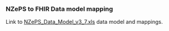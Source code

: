 ### NZePS to FHIR Data model mapping

Link to [NZePS_Data_Model_v3_7.xls](https://github.com/HL7NZ/mdr/raw/master/NZePS_Data_Model_v3_7.xls) data model and mappings.  